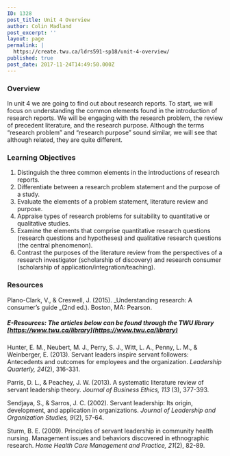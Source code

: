 ```yaml
---
ID: 1328
post_title: Unit 4 Overview
author: Colin Madland
post_excerpt: ''
layout: page
permalink: |
  https://create.twu.ca/ldrs591-sp18/unit-4-overview/
published: true
post_date: 2017-11-24T14:49:50.000Z
---
```


### Overview

In unit 4 we are going to find out about research reports. To start,  we will focus on understanding the common elements found in the introduction of research reports. We will be engaging with the research problem, the review of precedent literature, and the research purpose. Although the terms “research problem” and “research purpose” sound similar, we will see that although related, they are quite different.

### Learning Objectives

1. Distinguish the three common elements in the introductions of research reports.
2. Differentiate between a research problem statement and the purpose of a study.
3. Evaluate the elements of a problem statement, literature review and purpose.
4. Appraise types of research problems for suitability to quantitative or qualitative studies.
5. Examine the elements that comprise quantitative research questions \(research questions and hypotheses\) and qualitative research questions \(the central phenomenon\).
6. Contrast the purposes of the literature review from the perspectives of a research investigator \(scholarship of discovery\) and research consumer \(scholarship of application/integration/teaching\).

### Resources

Plano-Clark, V., & Creswell, J. \(2015\). _Understanding research: A consumer’s guide _\(2nd ed.\). Boston, MA: Pearson.

##### E-Resources: The articles below can be found through the TWU library [https://www.twu.ca/library](https://www.twu.ca/library)

Hunter, E. M., Neubert, M. J., Perry, S. J., Witt, L. A., Penny, L. M., & Weinberger, E. \(2013\). Servant leaders inspire servant followers: Antecedents and outcomes for employees and the organization. _Leadership Quarterly, 24_\(2\), 316-331.

Parris, D. L., & Peachey, J. W. \(2013\). A systematic literature review of servant leadership theory. _Journal of Business Ethics, 113_ \(3\), 377-393.

Sendjaya, S., & Sarros, J. C. \(2002\). Servant leadership: Its origin, development, and application in organizations. _Journal of Leadership and Organization Studies, 9_\(2\), 57-64.

Sturm, B. E. \(2009\). Principles of servant leadership in community health nursing.  Management issues and behaviors discovered in ethnographic research. _Home Health Care Management and Practice, 21_\(2\), 82-89.


